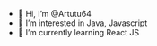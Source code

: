 - 👋 Hi, I’m @Artutu64
- 👀 I’m interested in Java, Javascript
- 🌱 I’m currently learning React JS

<!---
Artutu64/Artutu64 is a ✨ special ✨ repository because its `README.md` (this file) appears on your GitHub profile.
You can click the Preview link to take a look at your changes.
--->

